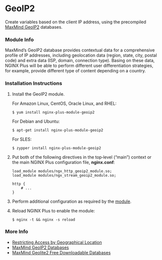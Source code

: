 # GeoIP2

Create variables based on the client IP address, using the precompiled [MaxMind GeoIP2](https://www.maxmind.com/en/geoip2-databases) databases.

### Module Info

MaxMind’s GeoIP2 database provides contextual data for a comprehensive profile of IP addresses, including geolocation data \(region, state, city, postal code\) and extra data \(ISP, domain, connection type\). Basing on these data, NGINX Plus will be able to perform different user differentiation strategies, for example, provide different type of content depending on a country.

### Installation Instructions

1. Install the GeoIP2 module.

   For Amazon Linux, CentOS, Oracle Linux, and RHEL:

   ```text
   $ yum install nginx-plus-module-geoip2
   ```

   For Debian and Ubuntu:

   ```text
   $ apt-get install nginx-plus-module-geoip2
   ```

   For SLES:

   ```text
   $ zypper install nginx-plus-module-geoip2
   ```

2. Put both of the following directives in the top‑level \(“main”\) context or the main NGINX Plus configuration file, **nginx.conf**:

   ```text
   load_module modules/ngx_http_geoip2_module.so;
   load_module modules/ngx_stream_geoip2_module.so;

   http {
       # ...
   }
   ```

3. Perform additional configuration as required by the [module](https://github.com/leev/ngx_http_geoip2_module#user-content-download-maxmind-geolite2-database-optional).
4. Reload NGINX Plus to enable the module:

   ```text
   $ nginx -t && nginx -s reload
   ```

### More Info

* [Restricting Access by Geographical Location](https://docs.nginx.com/nginx/admin-guide/security-controls/controlling-access-by-geoip/)
* [MaxMind GeoIP2 Databases](https://www.maxmind.com/en/geoip2-databases)
* [MaxMind Geolite2 Free Downloadable Databases](https://dev.maxmind.com/geoip/geoip2/geolite2/)

